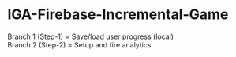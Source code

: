 # IGA-Firebase-Incremental-Game
Branch 1 (Step-1) = Save/load user progress (local)</br>
Branch 2 (Step-2) = Setup and fire analytics
